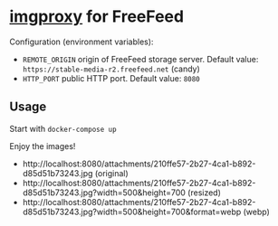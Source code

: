 # [imgproxy](https://imgproxy.net/) for FreeFeed

Configuration (environment variables):

* `REMOTE_ORIGIN` origin of FreeFeed storage server. Default value: `https://stable-media-r2.freefeed.net` (candy)
* `HTTP_PORT` public HTTP port. Default value: `8080`

## Usage

Start with `docker-compose up`

Enjoy the images!

* http://localhost:8080/attachments/210ffe57-2b27-4ca1-b892-d85d51b73243.jpg (original)
* http://localhost:8080/attachments/210ffe57-2b27-4ca1-b892-d85d51b73243.jpg?width=500&height=700 (resized)
* http://localhost:8080/attachments/210ffe57-2b27-4ca1-b892-d85d51b73243.jpg?width=500&height=700&format=webp (webp)
